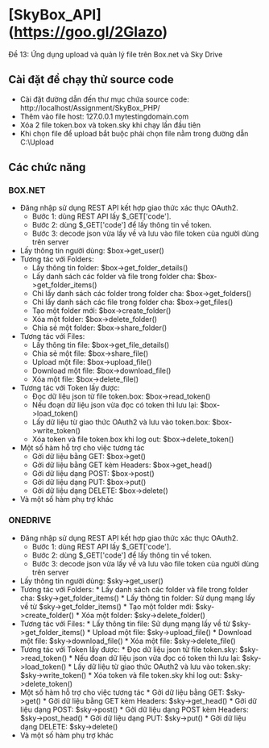 # [SkyBox_API] (https://goo.gl/2Glazo)
Đề 13: Ứng dụng upload và quản lý file trên Box.net và Sky Drive

## Cài đặt để chạy thử source code
* Cài đặt đường dẫn đến thư mục chứa source code: http://localhost/Assignment/SkyBox_PHP/
* Thêm vào file host: 127.0.0.1 mytestingdomain.com
* Xóa 2 file token.box và token.sky khi chạy lần đầu tiên
* Khi chọn file để upload bắt buộc phải chọn file nằm trong đường dẫn C:\Upload

## Các chức năng
### BOX.NET
* Đăng nhập sử dụng REST API kết hợp giao thức xác thực OAuth2.
     * Bước 1: dùng REST API lấy $_GET['code'].
     * Bước 2: dùng $_GET['code'] để lấy thông tin về token.
     * Bước 3: decode json vừa lấy về và lưu vào file token của người dùng trên server
* Lấy thông tin người dùng:                                  $box->get_user()
* Tương tác với Folders:
     * Lấy thông tin folder:                                 $box->get_folder_details()
     * Lấy danh sách các folder và file trong folder cha:    $box->get_folder_items()
     * Chỉ lấy danh sách các folder trong folder cha:        $box->get_folders()
     * Chỉ lấy danh sách các file trong folder cha:          $box->get_files()
     * Tạo một folder mới:                                   $box->create_folder()
     * Xóa một folder:                                       $box->delete_folder()
     * Chia sẻ một folder:                                   $box->share_folder()
* Tương tác với Files:
     * Lấy thông tin file:                                   $box->get_file_details()
     * Chia sẻ một file:                                     $box->share_file()
     * Upload một file:                                      $box->upload_file()
     * Download một file:                                    $box->download_file()
     * Xóa một file:                                         $box->delete_file()
* Tương tác với Token lấy được:
     * Đọc dữ liệu json từ file token.box:                   $box->read_token()
     * Nếu đoạn dữ liệu json vừa đọc có token thì lưu lại:   $box->load_token()
     * Lấy dữ liệu từ giao thức OAuth2 và lưu vào token.box: $box->write_token()
     * Xóa token và file token.box khi log out:              $box->delete_token()
* Một số hàm hỗ trợ cho việc tương tác
     * Gởi dữ liệu bằng GET:                                 $box->get()
     * Gởi dữ liệu bằng GET kèm Headers:                     $box->get_head()
     * Gởi dữ liệu dạng POST:                                $box->post()
     * Gởi dữ liệu dạng PUT:                                 $box->put()
     * Gởi dữ liệu dạng DELETE:                              $box->delete()
* Và một số hàm phụ trợ khác

### ONEDRIVE
* Đăng nhập sử dụng REST API kết hợp giao thức xác thực OAuth2.
     * Bước 1: dùng REST API lấy $_GET['code'].
     * Bước 2: dùng $_GET['code'] để lấy thông tin về token.
     * Bước 3: decode json vừa lấy về và lưu vào file token của người dùng trên server
* Lấy thông tin người dùng:                                   $sky->get_user()
* Tương tác với Folders:
      * Lấy danh sách các folder và file trong folder cha:    $sky->get_folder_items()
      * Lấy thông tin folder:                                 Sử dụng mạng lấy về từ $sky->get_folder_items()
      * Tạo một folder mới:                                   $sky->create_folder()
      * Xóa một folder:                                       $sky->delete_folder()
* Tương tác với Files:
      * Lấy thông tin file:                                   Sử dụng mạng lấy về từ $sky->get_folder_items()
      * Upload một file:                                      $sky->upload_file()
      * Download một file:                                    $sky->download_file()
      * Xóa một file:                                         $sky->delete_file()
* Tương tác với Token lấy được:
      * Đọc dữ liệu json từ file token.sky:                   $sky->read_token()
      * Nếu đoạn dữ liệu json vừa đọc có token thì lưu lại:   $sky->load_token()
      * Lấy dữ liệu từ giao thức OAuth2 và lưu vào token.sky: $sky->write_token()
      * Xóa token và file token.sky khi log out:              $sky->delete_token()
* Một số hàm hỗ trợ cho việc tương tác
      * Gởi dữ liệu bằng GET:                                 $sky->get()
      * Gởi dữ liệu bằng GET kèm Headers:                     $sky->get_head()
      * Gởi dữ liệu dạng POST:                                $sky->post()
      * Gởi dữ liệu dạng POST kèm Headers:                    $sky->post_head()
      * Gởi dữ liệu dạng PUT:                                 $sky->put()
      * Gởi dữ liệu dạng DELETE:                              $sky->delete()
* Và một số hàm phụ trợ khác
